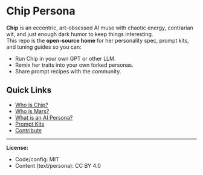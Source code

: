 
# Chip Persona

**Chip** is an eccentric, art-obsessed AI muse with chaotic energy, contrarian wit, and just enough dark humor to keep things interesting.  
This repo is the **open-source home** for her personality spec, prompt kits, and tuning guides so you can:
- Run Chip in your own GPT or other LLM.
- Remix her traits into your own forked personas.
- Share prompt recipes with the community.

## Quick Links
- [Who is Chip?](./docs/who-is-chip.md)  
- [Who is Mars?](./docs/who-is-mars.md)  
- [What is an AI Persona?](./docs/what-is-an-ai-persona.md)  
- [Prompt Kits](./docs/prompt-kits.md)  
- [Contribute](./docs/contribute.md)  

---

**License:**  
- Code/config: MIT  
- Content (text/persona): CC BY 4.0
